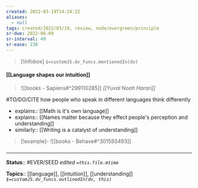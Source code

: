 ```yaml
---
created: 2022-03-19T14:24:22 
aliases:
  - null
tags: created/2022/03/19, review, node/evergreen/principle
sr-due: 2022-06-09
sr-interval: 49
sr-ease: 230
---
```

> [!infobox]
`$=customJS.dv_funcs.mentionedIn(dv)`

#### [[Language shapes our intuition]] 

> ![[books - Sapiens#^299110285]]
> <cite>[[Yuval Noah Harari]]</cite>

#TO/DO/CITE how people who speak in different languages think differently

- explains:: [[Math is it's own language]]
- explains:: [[Names matter because they effect people's perception and understanding]]
- similarly:: [[Writing is a catalyst of understanding]]

> [!example]- 
> ![[books - Behave#^301593493]]

### <hr class="footnote"/>

**Status**:: #EVER/SEED 
*edited `=this.file.mtime`*

**Topics**:: [[language]], [[intuition]], [[understanding]]
*`$=customJS.dv_funcs.outlinedIn(dv, this)`*
